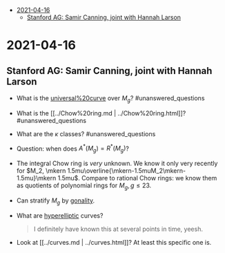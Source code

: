-   [2021-04-16](#section)
    -   [Stanford AG: Samir Canning, joint with Hannah Larson](#stanford-ag-samir-canning-joint-with-hannah-larson)














2021-04-16
==========

Stanford AG: Samir Canning, joint with Hannah Larson
----------------------------------------------------

-   What is the [universal%20curve](universal%20curve) over $M_g$? \#unanswered_questions

-   What is the [[../Chow%20ring.md | ../Chow%20ring.html]]? \#unanswered_questions

-   What are the $\kappa$ classes? \#unanswered_questions

-   Question: when does $A^*(M_g) = R^*(M_g)$?

-   The integral Chow ring is *very* unknown. We know it only very recently for $M_2, \mkern 1.5mu\overline{\mkern-1.5muM_2\mkern-1.5mu}\mkern 1.5mu$. Compare to rational Chow rings: we know them as quotients of polynomial rings for $M_g, g\leq 23$.

-   Can stratify $M_g$ by [gonality](gonality).

-   What are [hyperelliptic](hyperelliptic) curves?

    > I definitely have known this at several points in time, yeesh.

-   Look at [[../curves.md | ../curves.html]]? At least this specific one is.
